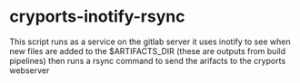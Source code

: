 # cryports-inotify-rsync

This script runs as a service on the gitlab server it uses inotify to see when new files are added to the $ARTIFACTS_DIR (these are outputs from build pipelines) then runs a rsync command to send the arifacts to the cryports webserver